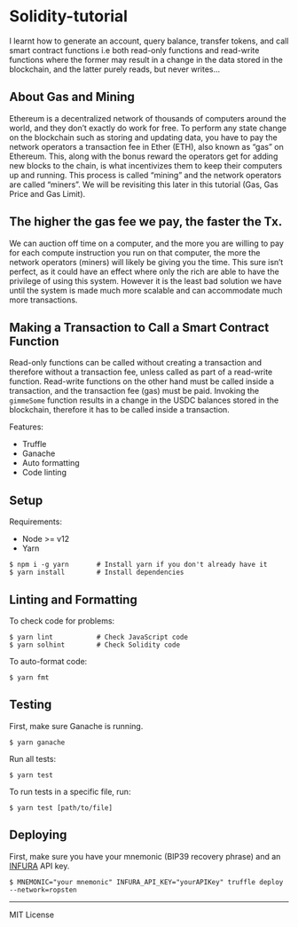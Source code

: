 # Solidity-tutorial

I learnt how to generate an account, query balance, transfer tokens, and call smart contract functions i.e both read-only functions and read-write functions where the former may result in a change in the data stored in the blockchain, and the latter purely reads, but never writes...

## About Gas and Mining

Ethereum is a decentralized network of thousands of computers around the world, and they don’t exactly do work for free. To perform any state change on the blockchain such as storing and updating data, you have to pay the network operators a transaction fee in Ether (ETH), also known as “gas” on Ethereum. This, along with the bonus reward the operators get for adding new blocks to the chain, is what incentivizes them to keep their computers up and running. This process is called “mining” and the network operators are called “miners”. We will be revisiting this later in this tutorial (Gas, Gas Price and Gas Limit).

## The higher the gas fee we pay, the faster the Tx.

We can auction off time on a computer, and the more you are willing to pay for each compute instruction you run on that computer, the more the network operators (miners) will likely be giving you the time. This sure isn’t perfect, as it could have an effect where only the rich are able to have the privilege of using this system. However it is the least bad solution we have until the system is made much more scalable and can accommodate much more transactions.

## Making a Transaction to Call a Smart Contract Function

Read-only functions can be called without creating a transaction and therefore without a transaction fee, unless called as part of a read-write function. Read-write functions on the other hand must be called inside a transaction, and the transaction fee (gas) must be paid. Invoking the ```gimmeSome``` function results in a change in the USDC balances stored in the blockchain, therefore it has to be called inside a transaction.

Features:

- Truffle
- Ganache
- Auto formatting
- Code linting

## Setup

Requirements:

- Node >= v12
- Yarn

```
$ npm i -g yarn       # Install yarn if you don't already have it
$ yarn install        # Install dependencies
```

## Linting and Formatting

To check code for problems:

```
$ yarn lint           # Check JavaScript code
$ yarn solhint        # Check Solidity code
```

To auto-format code:

```
$ yarn fmt
```

## Testing

First, make sure Ganache is running.

```
$ yarn ganache
```

Run all tests:

```
$ yarn test
```

To run tests in a specific file, run:

```
$ yarn test [path/to/file]
```

## Deploying

First, make sure you have your mnemonic (BIP39 recovery phrase) and an
[INFURA](https://infura.io/) API key.

```
$ MNEMONIC="your mnemonic" INFURA_API_KEY="yourAPIKey" truffle deploy --network=ropsten
```

---

MIT License
